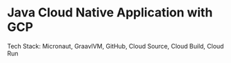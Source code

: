 # Java Cloud Native Application with GCP
 
Tech Stack: Micronaut, GraavlVM, GitHub, Cloud Source, Cloud Build, Cloud Run
